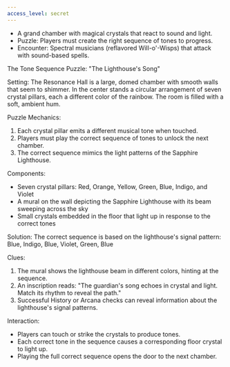 ```yaml
---
access_level: secret
---
```


- A grand chamber with magical crystals that react to sound and light.
- Puzzle: Players must create the right sequence of tones to progress.
- Encounter: Spectral musicians (reflavored Will-o'-Wisps) that attack with sound-based spells.

The Tone Sequence Puzzle: "The Lighthouse's Song"

Setting:
The Resonance Hall is a large, domed chamber with smooth walls that seem to shimmer. In the center stands a circular arrangement of seven crystal pillars, each a different color of the rainbow. The room is filled with a soft, ambient hum.

Puzzle Mechanics:
1. Each crystal pillar emits a different musical tone when touched.
2. Players must play the correct sequence of tones to unlock the next chamber.
3. The correct sequence mimics the light patterns of the Sapphire Lighthouse.

Components:
- Seven crystal pillars: Red, Orange, Yellow, Green, Blue, Indigo, and Violet
- A mural on the wall depicting the Sapphire Lighthouse with its beam sweeping across the sky
- Small crystals embedded in the floor that light up in response to the correct tones

Solution:
The correct sequence is based on the lighthouse's signal pattern: Blue, Indigo, Blue, Violet, Green, Blue

Clues:
1. The mural shows the lighthouse beam in different colors, hinting at the sequence.
2. An inscription reads: "The guardian's song echoes in crystal and light. Match its rhythm to reveal the path."
3. Successful History or Arcana checks can reveal information about the lighthouse's signal patterns.

Interaction:
- Players can touch or strike the crystals to produce tones.
- Each correct tone in the sequence causes a corresponding floor crystal to light up.
- Playing the full correct sequence opens the door to the next chamber.